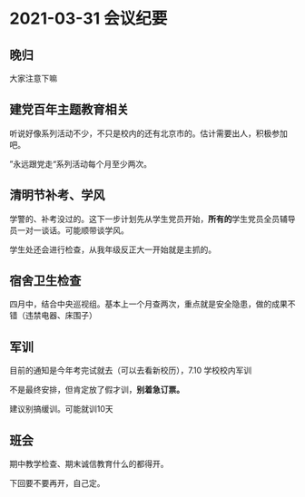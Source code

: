 # 2021-03-31 会议纪要

## 晚归

大家注意下嘛

## 建党百年主题教育相关

听说好像系列活动不少，不只是校内的还有北京市的。估计需要出人，积极参加吧。

”永远跟党走“系列活动每个月至少两次。

## 清明节补考、学风

学警的、补考没过的。这下一步计划先从学生党员开始，**所有的**学生党员全员辅导员一对一谈话。可能顺带谈学风。

学生处还会进行检查，从我年级反正大一开始就是主抓的。

## 宿舍卫生检查

四月中，结合中央巡视组。基本上一个月查两次，重点就是安全隐患，做的成果不错（违禁电器、床围子）

## 军训

目前的通知是今年考完试就去（可以去看新校历），7.10 学校校内军训

不是最终安排，但肯定放了假才训，**别着急订票。**

建议别搞缓训。可能就训10天

## 班会

期中教学检查、期末诚信教育什么的都得开。

下回要不要再开，自己定。
